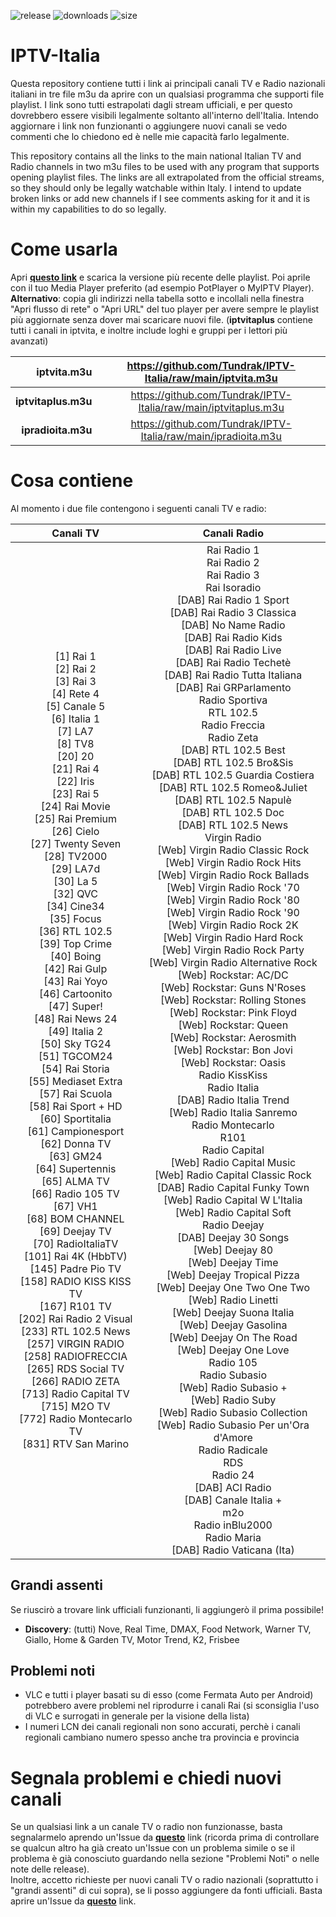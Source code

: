 ![release](https://img.shields.io/github/v/release/Tundrak/IPTV-Italia) ![downloads](https://img.shields.io/github/downloads/Tundrak/IPTV-Italia/total) ![size](https://img.shields.io/github/repo-size/Tundrak/IPTV-Italia)
# IPTV-Italia
Questa repository contiene tutti i link ai principali canali TV e Radio nazionali italiani in tre file m3u da aprire con un qualsiasi programma che supporti file playlist. I link sono tutti estrapolati dagli stream ufficiali, e per questo dovrebbero essere visibili legalmente soltanto all'interno dell'Italia. Intendo aggiornare i link non funzionanti o aggiungere nuovi canali se vedo commenti che lo chiedono ed è nelle mie capacità farlo legalmente.

This repository contains all the links to the main national Italian TV and Radio channels in two m3u files to be used with any program that supports opening playlist files. The links are all extrapolated from the official streams, so they should only be legally watchable within Italy. I intend to update broken links or add new channels if I see comments asking for it and it is within my capabilities to do so legally.

# Come usarla
Apri [**questo link**](https://github.com/Tundrak/IPTV-Italia/releases) e scarica la versione più recente delle playlist. Poi aprile con il tuo Media Player preferito (ad esempio PotPlayer o MyIPTV Player).  
**Alternativo**: copia gli indirizzi nella tabella sotto e incollali nella finestra "Apri flusso di rete" o "Apri URL" del tuo player per avere sempre le playlist più aggiornate senza dover mai scaricare nuovi file.
(**iptvitaplus** contiene tutti i canali in iptvita, e inoltre include loghi e gruppi per i lettori più avanzati)

|    **iptvita.m3u**  |   https://github.com/Tundrak/IPTV-Italia/raw/main/iptvita.m3u    |
|--------------------:|:----------------------------------------------------------------:|
| **iptvitaplus.m3u** | https://github.com/Tundrak/IPTV-Italia/raw/main/iptvitaplus.m3u  |
| **ipradioita.m3u**  |  https://github.com/Tundrak/IPTV-Italia/raw/main/ipradioita.m3u  |

# Cosa contiene
Al momento i due file contengono i seguenti canali TV e radio:

| Canali TV | Canali Radio |
|:-:|:-:|
| [1] Rai 1<br>[2] Rai 2<br>[3] Rai 3<br>[4] Rete 4<br>[5] Canale 5<br>[6] Italia 1<br>[7] LA7<br>[8] TV8<br>[20] 20<br>[21] Rai 4<br>[22] Iris<br>[23] Rai 5<br>[24] Rai Movie<br>[25] Rai Premium<br>[26] Cielo<br>[27] Twenty Seven<br>[28] TV2000<br>[29] LA7d<br>[30] La 5<br>[32] QVC<br>[34] Cine34<br>[35] Focus<br>[36] RTL 102.5<br>[39] Top Crime<br>[40] Boing<br>[42] Rai Gulp<br>[43] Rai Yoyo<br>[46] Cartoonito<br>[47] Super!<br>[48] Rai News 24<br>[49] Italia 2<br>[50] Sky TG24<br>[51] TGCOM24<br>[54] Rai Storia<br>[55] Mediaset Extra<br>[57] Rai Scuola<br>[58] Rai Sport + HD<br>[60] Sportitalia<br>[61] Campionesport<br>[62] Donna TV<br>[63] GM24<br>[64] Supertennis<br>[65] ALMA TV<br>[66] Radio 105 TV<br>[67] VH1<br>[68] BOM CHANNEL<br>[69] Deejay TV<br>[70] RadioItaliaTV<br> [101] Rai 4K (HbbTV)<br>[145] Padre Pio TV<br>[158] RADIO KISS KISS TV<br>[167] R101 TV<br>[202] Rai Radio 2 Visual<br>[233] RTL 102.5 News<br>[257] VIRGIN RADIO<br>[258] RADIOFRECCIA<br>[265] RDS Social TV<br>[266] RADIO ZETA<br>[713] Radio Capital TV<br>[715] M2O TV<br>[772] Radio Montecarlo TV<br>[831] RTV San Marino | Rai Radio 1<br>Rai Radio 2<br>Rai Radio 3<br>Rai Isoradio<br>[DAB] Rai Radio 1 Sport<br>[DAB] Rai Radio 3 Classica<br>[DAB] No Name Radio<br>[DAB] Rai Radio Kids<br>[DAB] Rai Radio Live<br>[DAB] Rai Radio Techetè<br>[DAB] Rai Radio Tutta Italiana<br>[DAB] Rai GRParlamento<br>Radio Sportiva<br>RTL 102.5<br>Radio Freccia<br>Radio Zeta<br>[DAB] RTL 102.5 Best<br>[DAB] RTL 102.5 Bro&Sis<br>[DAB] RTL 102.5 Guardia Costiera<br>[DAB] RTL 102.5 Romeo&Juliet<br>[DAB] RTL 102.5 Napulè<br>[DAB] RTL 102.5 Doc<br>[DAB] RTL 102.5 News<br>Virgin Radio<br>[Web] Virgin Radio Classic Rock<br>[Web] Virgin Radio Rock Hits<br>[Web] Virgin Radio Rock Ballads<br>[Web] Virgin Radio Rock '70<br>[Web] Virgin Radio Rock '80<br>[Web] Virgin Radio Rock '90<br>[Web] Virgin Radio Rock 2K<br>[Web] Virgin Radio Hard Rock<br>[Web] Virgin Radio Rock Party<br>[Web] Virgin Radio Alternative Rock<br>[Web] Rockstar: AC/DC<br>[Web] Rockstar: Guns N'Roses<br>[Web] Rockstar: Rolling Stones<br>[Web] Rockstar: Pink Floyd<br>[Web] Rockstar: Queen<br>[Web] Rockstar: Aerosmith<br>[Web] Rockstar: Bon Jovi<br>[Web] Rockstar: Oasis<br>Radio KissKiss<br>Radio Italia<br>[DAB] Radio Italia Trend<br>[Web] Radio Italia Sanremo<br>Radio Montecarlo<br>R101<br>Radio Capital<br>[Web] Radio Capital Music<br>[Web] Radio Capital Classic Rock<br>[DAB] Radio Capital Funky Town<br>[Web] Radio Capital W L'Italia<br>[Web] Radio Capital Soft<br>Radio Deejay<br>[DAB] Deejay 30 Songs<br>[Web] Deejay 80<br>[Web] Deejay Time<br>[Web] Deejay Tropical Pizza<br>[Web] Deejay One Two One Two<br>[Web] Radio Linetti<br>[Web] Deejay Suona Italia<br>[Web] Deejay Gasolina<br>[Web] Deejay On The Road<br>[Web] Deejay One Love<br>Radio 105<br>Radio Subasio<br>[Web] Radio Subasio +<br>[Web] Radio Suby<br>[Web] Radio Subasio Collection<br>[Web] Radio Subasio Per un'Ora d'Amore<br>Radio Radicale<br>RDS<br>Radio 24<br>[DAB] ACI Radio<br>[DAB] Canale Italia +<br>m2o<br>Radio inBlu2000<br>Radio Maria<br>[DAB] Radio Vaticana (Ita) |

## Grandi assenti
Se riuscirò a trovare link ufficiali funzionanti, li aggiungerò il prima possibile!
- **Discovery**: (tutti) Nove, Real Time, DMAX, Food Network, Warner TV, Giallo, Home & Garden TV, Motor Trend, K2, Frisbee

## Problemi noti
- VLC e tutti i player basati su di esso (come Fermata Auto per Android) potrebbero avere problemi nel riprodurre i canali Rai (si sconsiglia l'uso di VLC e surrogati in generale per la visione della lista)
- I numeri LCN dei canali regionali non sono accurati, perchè i canali regionali cambiano numero spesso anche tra provincia e provincia

# Segnala problemi e chiedi nuovi canali
Se un qualsiasi link a un canale TV o radio non funzionasse, basta segnalarmelo aprendo un'Issue da [**questo**](https://github.com/Tundrak/IPTV-Italia/issues/new?labels=Problema&template=problema-canale.md&title=%5BProblema%5D) link (ricorda prima di controllare se qualcun altro ha già creato un'Issue con un problema simile o se il problema è già conosciuto guardando nella sezione "Problemi Noti" o nelle note delle release).  
Inoltre, accetto richieste per nuovi canali TV o radio nazionali (soprattutto i "grandi assenti" di cui sopra), se li posso aggiungere da fonti ufficiali. Basta aprire un'Issue da [**questo**](https://github.com/Tundrak/IPTV-Italia/issues/new?labels=Richiesta+canale&template=richiesta-canale.md&title=%5BRichiesta+Canale%5D) link.

